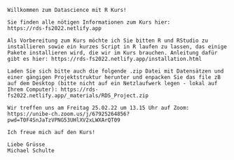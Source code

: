 	Willkommen zum Datascience mit R Kurs!

	Sie finden alle nötigen Informationen zum Kurs hier: 
	https://rds-fs2022.netlify.app

	Als Vorbereitung zum Kurs möchte ich Sie bitten R und RStudio zu installieren sowie ein kurzes Script in R laufen zu lassen, das einige Pakete installieren wird, die wir im Kurs brauchen. Anleitung dafür gibt es hier: https://rds-fs2022.netlify.app/installation.html

	Laden Sie sich bitte auch die folgende .zip Datei mit Datensätzen und einer gängigen Projektstruktur herunter und enpacken Sie das file zB auf dem Desktop (bitte nicht auf ein Netzlaufwerk legen - lokal auf Ihrem Computer): https://rds-fs2022.netlify.app/_materials/RDS_Project.zip

	Wir treffen uns am Freitag 25.02.22 um 13.15 Uhr auf Zoom:
	https://unibe-ch.zoom.us/j/67925264856?pwd=T0F4SnJaTzVPNG53UHlXV2xLWXArQT09

	Ich freue mich auf den Kurs!

	Liebe Grüsse
	Michael Schulte